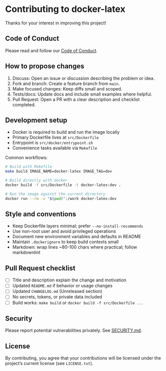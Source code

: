 # Contributing to docker-latex

Thanks for your interest in improving this project!

## Code of Conduct

Please read and follow our [Code of Conduct](./CODE_OF_CONDUCT.md).

## How to propose changes

1. Discuss: Open an issue or discussion describing the problem or idea.
2. Fork and branch: Create a feature branch from `main`.
3. Make focused changes: Keep diffs small and scoped.
4. Tests/docs: Update docs and include small examples where helpful.
5. Pull Request: Open a PR with a clear description and checklist completed.

## Development setup

- Docker is required to build and run the image locally
- Primary Dockerfile lives at `src/Dockerfile`
- Entrypoint is `src/docker/entrypoint.sh`
- Convenience tasks available via `Makefile`

Common workflows:

```sh
# Build with Makefile
make build IMAGE_NAME=docker-latex IMAGE_TAG=dev

# Build directly with docker
docker build -f src/Dockerfile -t docker-latex:dev .

# Run the image against the current directory
docker run --rm -v "$(pwd)":/work docker-latex:dev
```

## Style and conventions

- Keep Dockerfile layers minimal; prefer `--no-install-recommends`
- Use non-root user and avoid privileged operations
- Document new environment variables and defaults in README
- Maintain `.dockerignore` to keep build contexts small
- Markdown: wrap lines ~80-100 chars where practical; follow markdownlint

## Pull Request checklist

- [ ] Title and description explain the change and motivation
- [ ] Updated `README.md` if behavior or usage changes
- [ ] Updated `CHANGELOG.md` (Unreleased section)
- [ ] No secrets, tokens, or private data included
- [ ] Build works: `make build` or `docker build -f src/Dockerfile ...`

## Security

Please report potential vulnerabilities privately. See [SECURITY.md](./SECURITY.md).

## License

By contributing, you agree that your contributions will be licensed under the
project’s current license (see `LICENSE.txt`).
